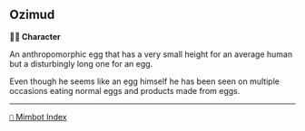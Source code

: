 ## Ozimud

**🧙‍♂️ Character**

An anthropomorphic egg that has a very small height for an average human but a disturbingly long one for an egg.

Even though he seems like an egg himself he has been seen on multiple occasions eating normal eggs and products made from eggs.


-----
[`📑` Mimbot Index](<https://zeithalt.github.io/r/#c080>)
<!---
keywords: ps, egg
aliases: 
-->